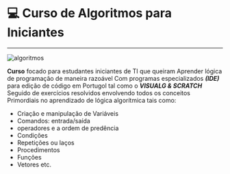 
# :computer: Curso de Algoritmos para Iniciantes
***
![algoritmos](https://user-images.githubusercontent.com/93468978/156943775-d32597e5-8bb0-40ec-99c5-d8c7005ecac4.jpg)

**Curso** focado para estudantes iniciantes de TI que queiram
Aprender lógica de programação de maneira razoável
Com programas especializados _**(IDE)**_ para edição de código em Portugol tal como o _**VISUALG & SCRATCH**_
Seguido de exercícios resolvidos envolvendo todos os conceitos
Primordiais no aprendizado de lógica algorítmica tais como:
* Criação e manipulação de Variáveis
* Comandos: entrada/saída
* operadores e a ordem de predência
* Condições
* Repetições ou laços
* Procedimentos
* Funções
* Vetores etc. 


